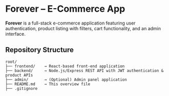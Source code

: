 # Forever – E-Commerce App

**Forever** is a full-stack e-commerce application featuring user authentication, product listing with filters, cart functionality, and an admin interface.

## Repository Structure

```text
root/
├── frontend/    → React-based front-end application
├── backend/     → Node.js/Express REST API with JWT authentication & product APIs
├── admin/       → (Optional) Admin panel application
├── README.md    → This overview file
├── .gitignore
